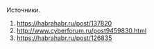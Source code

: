 Источники.
1.  https://habrahabr.ru/post/137820
2.  http://www.cyberforum.ru/post9459830.html
3.  https://habrahabr.ru/post/126835
